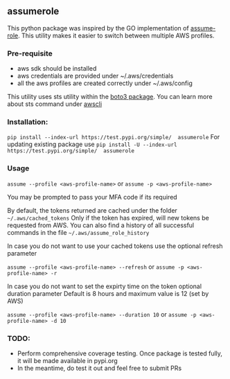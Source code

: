 ## assumerole

This python package was inspired by the GO implementation of [assume-role](https://github.com/remind101/assume-role).
This utility makes it easier to switch between multiple AWS profiles.


### Pre-requisite
- aws sdk should be installed
- aws credentials are provided under ~/.aws/credentials
- all the aws profiles are created correctly under ~/.aws/config

This utility uses sts utility within the [boto3 package](https://boto3.amazonaws.com/v1/documentation/api/latest/reference/services/sts.html).
You can learn more about sts command under [awscli](https://docs.aws.amazon.com/cli/latest/reference/sts/assume-role.html)


### Installation:
```pip install --index-url https://test.pypi.org/simple/  assumerole```
For updating existing package use
```pip install -U --index-url https://test.pypi.org/simple/  assumerole```


### Usage
```assume --profile <aws-profile-name>```
or
```assume -p <aws-profile-name>```

You may be prompted to pass your MFA code if its required

By default, the tokens returned are cached under the folder ```~/.aws/cached_tokens```
Only if the token has expired, will new tokens be requested from AWS.
You can also find a history of all successful commands in the file ```~/.aws/assume_role_history```

In case you do not want to use your cached tokens use the optional refresh parameter

```assume --profile <aws-profile-name> --refresh``` or
```assume -p <aws-profile-name> -r```


In case you do not want to set the expirty time on the token optional duration parameter
Default is 8 hours and maximum value is 12 (set by AWS)

```assume --profile <aws-profile-name> --duration 10``` or
```assume -p <aws-profile-name> -d 10```


### TODO:
- Perform comprehensive coverage testing. Once package is tested fully, it will be made available in pypi.org
- In the meantime, do test it out and feel free to submit PRs


